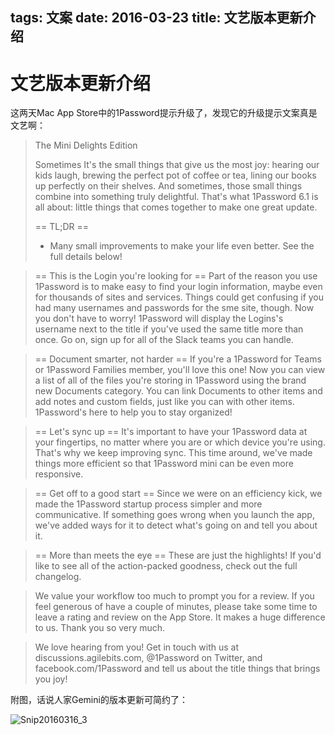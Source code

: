 tags: 文案
date: 2016-03-23
title: 文艺版本更新介绍
---

# 文艺版本更新介绍 

这两天Mac App Store中的1Password提示升级了，发现它的升级提示文案真是文艺啊：

>  The Mini Delights Edition
>     
> Sometimes It's the small things that give us the most joy: hearing our kids laugh, brewing the perfect pot of coffee or tea, lining our books up perfectly on their shelves. And sometimes, those small things combine into something truly delightful. That's what 1Password 6.1 is all about: little things that comes together to make one great update.
>     
> == TL;DR ==
> - Many small improvements to make your life even better. See the full details below!
           
> == This is the Login you're looking for ==
> Part of the reason you use 1Password is to make easy to find your login information, maybe even for thousands of sites and services. Things could get confusing if you had many usernames and passwords for the sme site, though. Now you don't have to worry! 1Password will display the Logins's username next to the title if you've used the same title more than once. Go on, sign up for all of the Slack teams you can handle.

     
> == Document smarter, not harder ==
> If you're a 1Password for Teams or 1Password Families member, you'll love this one! Now you can view a list of all of the files you're storing in 1Password using the brand new Documents category. You can link Documents to other items and add notes and custom fields, just like you can with other items. 1Password's here to help you to stay organized!

   
> == Let's sync up ==
> It's important to have your 1Password data at your fingertips, no matter where you are or which device you're using. That's why we keep improving sync. This time around, we've made things more efficient so that 1Password mini can be even more responsive.

     
> == Get off to a good start ==
> Since we were on an efficiency kick, we made the 1Password startup process simpler and more communicative. If something goes wrong when you launch the app, we've added ways for it to detect what's going on and tell you about it.

     
> == More than meets the eye ==
> These are just the highlights! If you'd like to see all of the action-packed goodness, check out the full changelog.

 
> We value your workflow too much to prompt you for a review. If you feel generous of have a couple of minutes, please take some time to leave a rating and review on the App Store. It makes a huge difference to us. Thank you so very much.

    
> We love hearing from you! Get in touch with us at discussions.agilebits.com, @1Password on Twitter, and facebook.com/1Password and tell us about the title things that brings you joy!

附图，话说人家Gemini的版本更新可简约了：

![Snip20160316_3](http://i.imgur.com/2UE3pqP.png)



